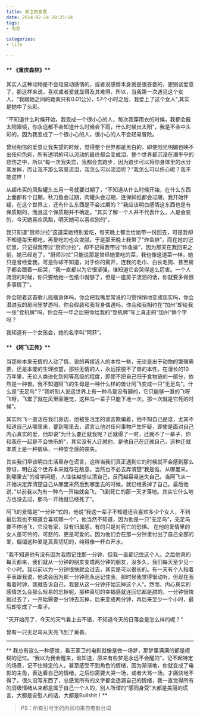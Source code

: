 ```yaml
---
title: 家卫的爱意
date: 2014-02-14 20:25:14
tags:
- 电影

categories:
- life

---
```

#### ** 《重庆森林》**

其实人这种动物是不会轻易动感情的，或者说感情本身就是很吝啬的，更别谈爱意了，那这样来说，喜欢或者爱就显得及其难得，所以，当我第一次遇见这个女人，“我跟她之间的距离只有0.01公分，57个小时之后，我爱上了这个女人",其实是她中了头彩。
<!--more-->
”不知道什么时候开始，我变成一个很小心的人，每次我穿雨衣的时候，我都会戴太阳眼镜，你永远都不会知道什么时候会下雨，什么时候出太阳“，我是不会中头彩的，因为我变成了一个很小心的人，很小心的人不会轻易冒险。

   曾经相信的爱意让我失望的时候，觉得整个世界都是黑白的，即使阳光明媚也映不出任何色彩，所有透明的可以流动的最终都会变成泪，整个世界都沉浸在潮乎乎的悲伤之中，所以“每一次我失恋，我都会去跑步，因为跑步可以将你身体里的水分蒸发掉，而让我不那么容易流泪，我怎么可以流泪呢？”我怎么可以伤心呢？我不能这样！

   从超市买的凤梨罐头五月一号就要过期了，“不知道从什么时候开始，在什么东西上面都有个日期，秋刀鱼会过期，肉罐头会过期，连保鲜纸都会过期，我开始怀疑，在这个世界上，还有什么东西是不会过期的？”我应该明白感情这东西也是有保质期的，而且这个保质期并不确定。“其实了解一个人并不代表什么，人是会变的，今天她喜欢凤梨，明天她可以喜欢别的”。

   我只知道“厨师沙拉”这道菜她特别爱吃，每天晚上都会给她带一份回去，可是我却不知道每天都吃，再爱吃的也会变腻。于是那天晚上我带了“炸鱼排”，而在她的记忆里，只记得我带过“厨师沙拉”，却不记得我带过“炸鱼排”，因为那天在我回来之前，她已经走了，“厨师沙拉”只能说那是曾经她爱吃的菜，我也像这道菜一样，她只是曾经爱我。可是你却不知道，对于你的离开，连我的毛巾、白长毛狗、甚至房子都会跟着一起哭，“我一直都以为它很坚强，谁知道它会哭得这么厉害。一个人流泪的时候，你只要给她一包纸巾就够了，但是一座房子流泪的话，你就要多做很多事情了”。

   你会随着这首歌儿摇摆身体吗，你会把我嘴里常说的习惯悄悄地变成现实吗，你会潜进我的房间里梦游吗，你会假装和我背身偶遇吗，你会和我相约在“加州”却给我一张"登机牌"吗，你会在一年之后把你给我的“登机牌”写上真正的“加州”俩个字吗？

   我知道有一个女孩会，她的名字叫“阿菲”。

#### ** 《阿飞正传》**
   当那些本来无情的人动了情，说的再接近人的本性一些，无论是出于动物的繁殖需要，还是本能的生理欲望，那些无情的人，永远摆脱不了兽的本性。在漫长的10万年里，无论人类进化到何等高级的程度，即使不把自己归于食物链的一部分，依然是一种兽。我不知道阿飞的生母是一种什么样的兽让阿飞变成一只”无足鸟“。什么是”无足鸟“？“我听别人说这世界上有一种鸟是没有脚的，它只能够一直的飞呀飞呀，飞累了就在风里面睡觉，这种鸟一辈子只能下地一次，那一次就是它死的时候”。

   其实阿飞一直活在我们身边，他被生活里的谎言欺骗着，他不知自己是谁，尤其不知道自己从哪里来，要到哪里去，谎言让他对任何事物产生怀疑，即使是面对自己内心真实的爱，他却说”为什么要迁就我呢？迁就得了一时，迁就不了一辈子，你和我在一起是不会快乐的“，其实没有人迁就他，是他自己在迁就自己，这种迁就本质上是一种放纵，一种安全感的丧失。

   其实我们早该明白生活里存在谎言，这样当我们真正遇到它的时候就不会感到那么惊讶，明白这个世界本来就存在敌意，当然也不必去弄清楚“我是谁，从哪里来，到哪里去”的哲学问题，人往往越想认清自己，反而越容易迷失自己。当阿飞从一开始决定弄清楚自己从哪里来然后到哪里去的时候，就已经丢掉了自己。最后他说，”以前我以为有一种鸟一开始就会飞，飞到死亡的那一天才落地。其实它什么地方也没去过，那鸟一开始就已经死了“。

   阿飞的爱情是”一分钟“式的，他说”我这一辈子不知道还会喜欢多少个女人，不到最后我也不知道会喜欢哪一个“，他当然不知道，因为他是一只”无足鸟“，无足鸟要不停地飞，它没有家，没有归属感，有的只是对死亡的恐惧。 在他的爱情里的女人是可怜的，可悲的，更是可爱的。因为他们会在那一分钟里付出了自己全部的爱，偏偏这种爱是真真切切的，纯得像一杯白开水。

   ”我不知道他有没有因为我而记住那一分钟，但我一直都记住这个人。之后他真的每天都来，我们就从一分钟的朋友变成两分钟的朋友，没多久，我们每天至少见一个小时。我以前以为一分钟很快就会过去，其实是可以很长的。有一天有个人指着手表跟我说，他说会因为那一分钟而永远记住我，那时候我觉得很动听，但现在我看着时钟，我就告诉自己，我要从这一分钟开始忘掉这个人“。然而，内心真实的感情怎么会那么轻易的忘掉呢，那种真切的幸福感就连回忆都是甜的。一分钟很快就过去了，一开始需要一分钟去忘掉，后来变成两分钟，再后来至少一个小时，最后却变成了一辈子。

   "天开始亮了，今天的天气看上去不错，不知道今天的日落会是怎么样的呢？"

   曾有一只无足鸟从天亮飞到了黄昏。

-----


** 我总有这么一种感觉，看王家卫的电影就像是做一场梦，那梦里满满的都是模糊的记忆。“我以为我会醒来，谁知道，原来有些梦是永远不会醒的”，记不起特定的场景，记不住特定的人，甚至感受不到角色的情绪，因为渐渐地，你就变成了电影的主角，表达着自己的情绪，之后你需要大哭一场，或者大骂一场，才痛快地不得了。很久没写东西了，总感觉所有的文字都会透漏自己的情绪，我一直觉得所有的消极情绪从来都是属于自己一个人的，别人所谓的“感同身受”大都是美丽的谎言，大都是安慰人的话，大都是Bullshit！**
> PS：所有引号里的内容均来自电影台词

